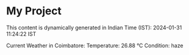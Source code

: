 # My Project

This content is dynamically generated in Indian Time (IST): 2024-01-31 11:24:22 IST


Current Weather in Coimbatore:
Temperature: 26.88 °C
Condition: haze
